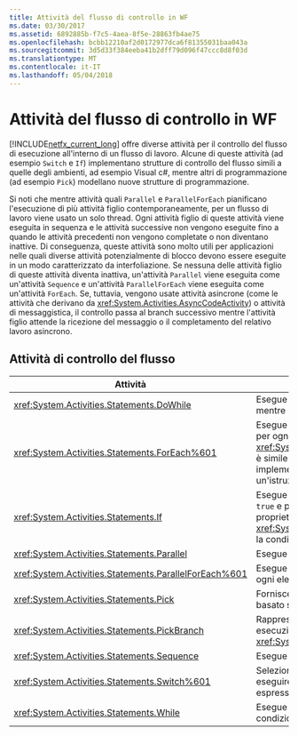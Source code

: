 ```yaml
---
title: Attività del flusso di controllo in WF
ms.date: 03/30/2017
ms.assetid: 6892885b-f7c5-4aea-8f5e-28863fb4ae75
ms.openlocfilehash: bcbb12210af2d0172977dca6f81355031baa043a
ms.sourcegitcommit: 3d5d33f384eeba41b2dff79d096f47ccc8d8f03d
ms.translationtype: MT
ms.contentlocale: it-IT
ms.lasthandoff: 05/04/2018
---
```

# <a name="control-flow-activities-in-wf"></a>Attività del flusso di controllo in WF
[!INCLUDE[netfx_current_long](../../../includes/netfx-current-long-md.md)] offre diverse attività per il controllo del flusso di esecuzione all'interno di un flusso di lavoro. Alcune di queste attività (ad esempio `Switch` e `If`) implementano strutture di controllo del flusso simili a quelle degli ambienti, ad esempio Visual c#, mentre altri di programmazione (ad esempio `Pick`) modellano nuove strutture di programmazione.  
  
 Si noti che mentre attività quali `Parallel` e `ParallelForEach` pianificano l'esecuzione di più attività figlio contemporaneamente, per un flusso di lavoro viene usato un solo thread. Ogni attività figlio di queste attività viene eseguita in sequenza e le attività successive non vengono eseguite fino a quando le attività precedenti non vengono completate o non diventano inattive. Di conseguenza, queste attività sono molto utili per applicazioni nelle quali diverse attività potenzialmente di blocco devono essere eseguite in un modo caratterizzato da interfoliazione. Se nessuna delle attività figlio di queste attività diventa inattiva, un'attività `Parallel` viene eseguita come un'attività `Sequence` e un'attività `ParallelForEach` viene eseguita come un'attività `ForEach`. Se, tuttavia, vengono usate attività asincrone (come le attività che derivano da <xref:System.Activities.AsyncCodeActivity>) o attività di messaggistica, il controllo passa al branch successivo mentre l'attività figlio attende la ricezione del messaggio o il completamento del relativo lavoro asincrono.  
  
## <a name="flow-control-activities"></a>Attività di controllo del flusso  
  
|Attività|Descrizione|  
|--------------|-----------------|  
|<xref:System.Activities.Statements.DoWhile>|Esegue una volta le attività contenute e continua mentre una condizione è `true`.|  
|<xref:System.Activities.Statements.ForEach%601>|Esegue un'istruzione incorporata in sequenza per ogni elemento in una raccolta. <xref:System.Activities.Statements.ForEach%601> è simile alla parola chiave `foreach`, ma viene implementato come un'attività piuttosto che un'istruzione di linguaggio.|  
|<xref:System.Activities.Statements.If>|Esegue le attività contenute se una condizione è `true` e può eseguire attività contenute nella proprietà <xref:System.Activities.Statements.If.Else%2A> se la condizione è `false`.|  
|<xref:System.Activities.Statements.Parallel>|Esegue attività contenute in parallelo.|  
|<xref:System.Activities.Statements.ParallelForEach%601>|Esegue un'istruzione incorporata in parallelo per ogni elemento in una raccolta.|  
|<xref:System.Activities.Statements.Pick>|Fornisce modellazione del flusso di controllo basato sull'evento.|  
|<xref:System.Activities.Statements.PickBranch>|Rappresenta un percorso potenziale di esecuzione in un'attività <xref:System.Activities.Statements.Pick>.|  
|<xref:System.Activities.Statements.Sequence>|Esegue attività contenute in sequenza.|  
|<xref:System.Activities.Statements.Switch%601>|Seleziona una scelta da un numero di attività da eseguire, in base al valore di una determinata espressione.|  
|<xref:System.Activities.Statements.While>|Esegue le attività contenute mentre una condizione è `true`.|
